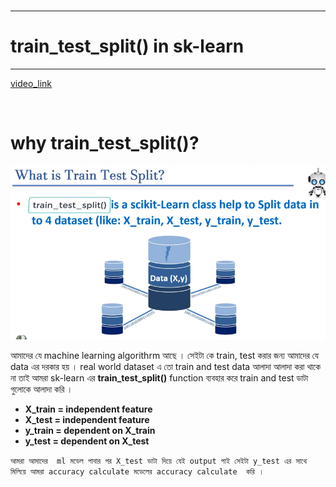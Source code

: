<br>

---

# train_test_split() in sk-learn

---


[video_link](https://www.youtube.com/watch?v=whCKoxfnMH4&list=PLfP3JxW-T70Hh7j17_NLzjZ8CejSPx40V&index=88&ab_channel=IndianAIProduction)

<br>


# why train_test_split()?

![Alt text](image-6.png)

আমাদের যে machine learning algorithrm আছে । সেইটা কে train, test করার জন্য আমাদের যে data এর দরকার হয় । real world dataset এ তো train and test data আলাদা আলাদা করা থাকে না তাই আমরা sk-learn এর **train_test_split()** function ব্যবহার করে train and test ডাটা গুলোকে আলাদা করি । 

- **X_train =  independent feature**
- **X_test =  independent feature**
- **y_train =  dependent on X_train**
- **y_test =  dependent on X_test**

`আমরা আমাদের  ml মডেল পাবার পর X_test ডাটা দিয়ে যেই output পাই সেইটা y_test এর সাথে মিলিয়ে আমরা accuracy calculate মডেলের accuracy calculate  করি । `

